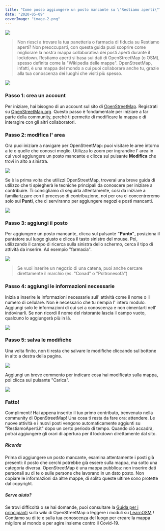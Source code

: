 ```yaml
---
title: "Come posso aggiungere un posto mancante su \"Restiamo aperti\"?"
date: "2020-05-09"
coverImage: "image-2.png"
---
```


![](~/assets/it/image-1.png)

> Non riesci a trovare la tua panetteria o farmacia di fiducia su Restiamo aperti? Non preoccuparti, con questa guida puoi scoprire come migliorare la nostra mappa collaborativa dei posti aperti durante il lockdown.
> Restiamo aperti si basa sui dati di OpenStreetMap (o OSM), spesso definita come la "Wikipedia delle mappe". OpenStreetMap, infatti, è una mappa del mondo a cui puoi collaborare anche tu, grazie alla tua conoscenza dei luoghi che visiti più spesso.

![](~/assets/it/image-2.png)

### Passo 1: crea un account

Per iniziare, hai bisogno di un account sul sito di [OpenStreetMap](https://openstreetmap.org).
Registrati su [OpenStreetMap.org](https://osm.org/user/new).
Questo passo è fondamentale per iniziare a far parte della community, perché ti permette di modificare la mappa e di interagire con gli altri collaboratori.

### Passo 2: modifica l' area

Ora puoi iniziare a navigare per OpenStreetMap: puoi visitare le aree intorno a te o quelle che conosci meglio.
Utilizza lo zoom per ingrandire l' area in cui vuoi aggiungere un posto mancante e clicca sul pulsante **Modifica** che trovi in alto a sinistra.

![](~/assets/it/image-3.png)

Se è la prima volta che utilizzi OpenStreetMap, troverai una breve guida di utilizzo che ti spiegherà le tecniche principali da conoscere per iniziare a contribuire. Ti consigliamo di seguirla attentamente, così da iniziare a familiarizzare con il processo di contribuzione, noi per ora ci concentreremo solo sui **Punti**, che ci serviranno per aggiungere negozi e posti mancanti.

![](~/assets/it/image-4.png)

### Passo 3: aggiungi il posto

Per aggiungere un posto mancante, clicca sul pulsante **"Punto"**, posiziona il puntatore sul luogo giusto e clicca il tasto sinistro del mouse.
Poi, utilizzando il campo di ricerca sulla sinistra dello schermo, cerca il tipo di attività da inserire. Ad esempio "farmacia".

![](~/assets/it/image-5-0.png)

> Se vuoi inserire un negozio di una catena, puoi anche cercare direttamente il marchio (es. "Conad" o "Poltronesofà")

### Passo 4: aggiungi le informazioni necessarie

Inizia a inserire le informazioni necessarie sull' attività come il nome o il numero di cellulare.
Non è necessario che tu riempia l' intero modulo. Aggiungi solo le informazioni di cui sei a conoscenza e non cimentarti nell' indovinarli. Se non ricordi il nome del ristorante lascia il campo vuoto, qualcuno lo aggiungerà più in là.

![](~/assets/it/image-6.png)

### Passo 5: salva le modifiche

Una volta finito, non ti resta che salvare le modifiche cliccando sul bottone in alto a destra della pagina.

![](~/assets/it/image-7.png)

Aggiungi un breve commento per indicare cosa hai modificato sulla mappa, poi clicca sul pulsante "Carica".

![](~/assets/it/image-8.png)

### Fatto!

Complimenti! Hai appena inserito il tuo primo contributo, benvenuto nella community di OpenStreetMap!
Una cosa ti resta da fare ora: attendere. Le nuove attività e i nuovi posti vengono automaticamente aggiunti su "RestiamoAperti.it" dopo un certo periodo di tempo. Quando ciò accadrà, potrai aggiungere gli orari di apertura per il lockdown direttamente dal sito.

##### Ricorda

Prima di aggiungere un posto mancante, esamina attentamente i posti già presenti: il posto che cerchi potrebbe già essere sulla mappa, ma sotto una categoria diversa.
OpenStreetMap è una mappa pubblica: non inserire dati personali su di te o sulle persone che lavorano in un dato posto.
Non copiare le informazioni da altre mappe, di solito queste ultime sono protette dal copyright.

##### Serve aiuto?

Se trovi difficoltà o se hai domande, puoi consultare la [Guida per i principianti](https://wiki.openstreetmap.org/wiki/IT:Beginners%27_guide) sulla wiki di OpenStreetMap o leggere i moduli su [LearnOSM](http://learnosm.org/it/beginner/) !
Contiamo su di te e sulla tua conoscenza del luogo per creare la mappa migliore al mondo e per agire insieme contro il Covid-19.
